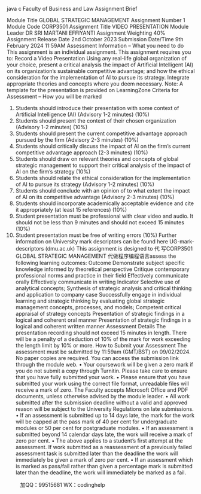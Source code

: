 java c
Faculty of Business and Law 
Assignment Brief 

Module Title 
GLOBAL STRATEGIC MANAGEMENT 
Assignment Number 
1 
Module Code 
CORP3501 
Assignment Title 
VIDEO PRESENTATION 
Module Leader 
DR SRI MARTANI EFFIYANTI 
Assignment Weighting 
40% 
Assignment Release Date                           2nd October 2023 
Submission Date/Time                                      9th February 2024 11:59AM
Assessment Information – What you need to do
This assignment is an individual assignment.
This assignment requires you to:
Record a Video Presentation 
Using any real-life global organization of your choice, present a critical analysis the impact of Artificial Intelligent (AI) on its organization’s sustainable competitive advantage; and how the ethical consideration for the implementation of AI to pursue its strategy. 
Integrate appropriate theories and concepts where you deem necessary. 
Note:
A template for the presentation is provided on LearningZone
Criteria for Assessment – How you will be marked 
1. Students should introduce their presentation with some context of Artificial Intelligence (AI) (Advisory 1-2 minutes) (10%)
2. Students should present the context of their chosen organization (Advisory 1-2 minutes) (10%)
3. Students should present the current competitive advantage approach pursued by the firm (Advisory 2-3 minutes) (10%)
4. Students should critically discuss the impact of AI on the firm’s current competitive advantage approach (2-3 minutes) (10%)
5. Students should draw on relevant theories and concepts of global strategic management to support their critical analysis of the impact of AI on the firm’s strategy (10%)
6. Students should relate the ethical consideration for the implementation of AI to pursue its strategy (Advisory 1-2 minutes) (10%)
7. Students should conclude with an opinion of to what extent the impact of AI on its competitive advantage (Advisory 2-3 minutes) (10%)
8. Students should incorporate academically acceptable evidence and cite it appropriately (at least 15 references) (10%)
9. Student presentation must be professional with clear video and audio. It should not be less than 9 minutes and should not exceed 15 minutes (10%)
10. Student presentation must be free of writing errors (10%)
Further information on University mark descriptors can be found here UG-mark-descriptors (dmu.ac.uk)
This assignment is designed to 代 写CORP3501 GLOBAL STRATEGIC MANAGEMENT
代做程序编程语言assess the following learning outcomes:
Outcome
Demonstrate subject specific knowledge informed by theoretical perspective
Critique contemporary professional norms and practice in their field
Effectively communicate orally
Effectively communicate in writing
Indicator
Selective use of analytical concepts; Synthesis of strategic analysis and critical thinking and application to company case
Successfully engage in individual learning and strategic thinking by evaluating global strategic management concepts, processes, and models; Competent critical appraisal of strategy concepts
Presentation of strategic findings in a logical and coherent oral manner
Presentation of strategic findings in a logical and coherent written manner
Assessment Details 
The presentation recording should not exceed 15 minutes in length. 
There will be a penalty of a deduction of 10% of the mark for work exceeding the length limit by 10% or more.
How to Submit your Assessment 
The assessment must be submitted by 11:59am (GMT/BST) on 09/02/2024. No paper copies are required. You can access the submission link through the module web.
• Your coursework will be given a zero mark if you do not submit a copy through Turnitin. Please take care to ensure that you have fully submitted your work.
• Please ensure that you have submitted your work using the correct file format, unreadable files will receive a mark of zero. The Faculty accepts Microsoft Office and PDF documents, unless otherwise advised by the module leader.
• All work submitted after the submission deadline without a valid and approved reason will be subject to the University Regulations on late submissions.
• If an assessment is submitted up to 14 days late, the mark for the work will be capped at the pass mark of 40 per cent for undergraduate modules or 50 per cent for postgraduate modules.
• If an assessment is submitted beyond 14 calendar days late, the work will receive a mark of zero per cent.
• The above applies to a student’s first attempt at the assessment. If work submitted as a reassessment of a previously failed assessment task is submitted later than the deadline the work will immediately be given a mark of zero per cent.
• If an assessment which is marked as pass/fail rather than given a percentage mark is submitted later than the deadline, the work will immediately be marked as a fail.






         
加QQ：99515681  WX：codinghelp
